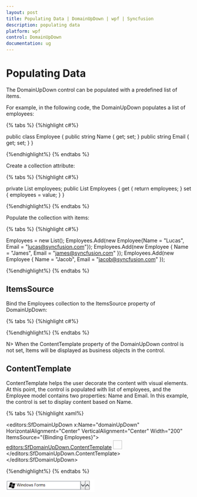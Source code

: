 ```yaml
---
layout: post
title: Populating Data | DomainUpDown | wpf | Syncfusion
description: populating data
platform: wpf
control: DomainUpDown
documentation: ug
---
```


# Populating Data

The DomainUpDown control can be populated with a predefined list of items. 

For example, in the following code, the DomainUpDown populates a list of employees:

{% tabs %}
{%highlight c#%}

public class Employee
{
    public string Name { get; set; }
    public string Email { get; set; }
}

{%endhighlight%}
{% endtabs %}

Create a collection attribute:

{% tabs %}
{%highlight c#%}

private List<Employee> employees;
public List<Employee> Employees
{
    get { return employees; }
    set { employees = value; }
}

{%endhighlight%}
{% endtabs %}

Populate the collection with items:

{% tabs %}
{%highlight c#%}

Employees = new List<Employee>();
Employees.Add(new Employee{Name = "Lucas", Email = "lucas@syncfusion.com"});
Employees.Add(new Employee { Name = "James", Email = "james@syncfusion.com" });
Employees.Add(new Employee { Name = "Jacob", Email = "jacob@syncfusion.com" });

{%endhighlight%}
{% endtabs %}

## ItemsSource

Bind the Employees collection to the ItemsSource property of DomainUpDown:

{% tabs %}
{%highlight c#%}

<Page xmlns:editors="clr-namespace:Syncfusion.Windows.Controls.Input;assembly=Syncfusion.SfInput.Wpf">
<Grid>
<editors:SfDomainUpDown x:Name="domainUpDown"
                       HorizontalAlignment="Center"
                       VerticalAlignment="Center"
                       Width="200"
                      ItemsSource="{Binding Employees}" >           
</editors:SfDomainUpDown>
</Grid>
</Page>

{%endhighlight%}
{% endtabs %}

N> When the ContentTemplate property of the DomainUpDown control is not set, Items will be displayed as business objects in the control.

## ContentTemplate

ContentTemplate helps the user decorate the content with visual elements. At this point, the control is populated with list of employees, and the Employee model contains two properties: Name and Email. In this example, the control is set to display content based on Name.

{% tabs %}
{%highlight xaml%}

<editors:SfDomainUpDown x:Name="domainUpDown"
                       HorizontalAlignment="Center"
                       VerticalAlignment="Center"
                       Width="200"
                      ItemsSource="{Binding Employees}">
<editors:SfDomainUpDown.ContentTemplate>
<DataTemplate>
<StackPanel Orientation="Horizontal">
<Image Height="24" Width="24" Source="Image.png"/>
<TextBlock Text="{Binding Name}"/>
</StackPanel>
</DataTemplate>
</editors:SfDomainUpDown.ContentTemplate>
</editors:SfDomainUpDown>

{%endhighlight%}
{% endtabs %}

![](Populating-Data_images/Populating-Data_img1.png)
